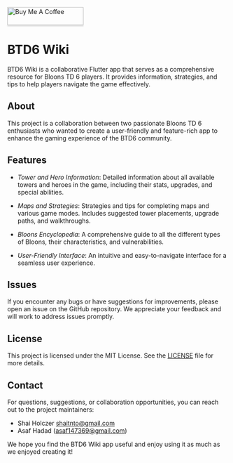 <a href="https://www.buymeacoffee.com/playfulpathsolutions" target="_blank"><img src="https://www.buymeacoffee.com/assets/img/custom_images/orange_img.png" alt="Buy Me A Coffee" style="height: 41px !important;width: 174px !important;box-shadow: 0px 3px 2px 0px rgba(190, 190, 190, 0.5) !important;-webkit-box-shadow: 0px 3px 2px 0px rgba(190, 190, 190, 0.5) !important;" ></a>


# BTD6 Wiki

BTD6 Wiki is a collaborative Flutter app that serves as a comprehensive resource for Bloons TD 6 players. It provides information, strategies, and tips to help players navigate the game effectively.

## About

This project is a collaboration between two passionate Bloons TD 6 enthusiasts who wanted to create a user-friendly and feature-rich app to enhance the gaming experience of the BTD6 community.

## Features

- *Tower and Hero Information*: Detailed information about all available towers and heroes in the game, including their stats, upgrades, and special abilities.

- *Maps and Strategies*: Strategies and tips for completing maps and various game modes. Includes suggested tower placements, upgrade paths, and walkthroughs.

- *Bloons Encyclopedia*: A comprehensive guide to all the different types of Bloons, their characteristics, and vulnerabilities.

- *User-Friendly Interface*: An intuitive and easy-to-navigate interface for a seamless user experience.

## Issues

If you encounter any bugs or have suggestions for improvements, please open an issue on the GitHub repository. We appreciate your feedback and will work to address issues promptly.

## License

This project is licensed under the MIT License. See the [LICENSE](LICENSE) file for more details.

## Contact

For questions, suggestions, or collaboration opportunities, you can reach out to the project maintainers:

- Shai Holczer shaitnto@gmail.com
- Asaf Hadad (asaf147369@gmail.com)

We hope you find the BTD6 Wiki app useful and enjoy using it as much as we enjoyed creating it!
